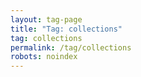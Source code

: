 ```yaml
---
layout: tag-page
title: "Tag: collections"
tag: collections
permalink: /tag/collections
robots: noindex
---
```

